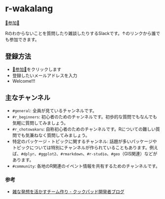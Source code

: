 # r-wakalang

[🍣参加🍣](https://join.slack.com/t/r-wakalang/shared_invite/enQtMzI3OTUxMjMyMjYwLTlhMDMxYjJkZmY3NDhmOWFlNGJmNTgyY2FiMzRjZmQxMzFiM2E3YzAwZGYzZDY4MGZiYTQ2YzMzOWRlMWRjMWY)

Rのわからないことを質問したり雑談したりするSlackです。↑のリンクから誰でも参加できます。

## 登録方法
- [🍣参加🍣](https://join.slack.com/t/r-wakalang/shared_invite/enQtMzI3OTUxMjMyMjYwLTlhMDMxYjJkZmY3NDhmOWFlNGJmNTgyY2FiMzRjZmQxMzFiM2E3YzAwZGYzZDY4MGZiYTQ2YzMzOWRlMWRjMWY)をクリックします
- 登録したいメールアドレスを入力
- Welcome!!!

## 主なチャンネル
- `#general`: 全員が見ているチャンネルです。
- `#r_beginners`: 初心者のためのチャンネルです。初歩的な質問でもなんでも気軽に質問してみましょう。
- `#r_chotowakaru`: 自称初心者のためのチャンネルです。Rについての難しい質問でも気兼ねなく質問してみましょう。
- 特定のパッケージ・トピックに関するチャンネル: 話題が多いパッケージやトピックについては特別にチャンネルが作られていることもあります。例えば、`#dplyr`、`#ggplot2`、`#rmarkdown`、`#r-studio`、`#geo`（GIS関連）などがあります。
- `#community`: 各地のR関連のイベント情報を共有するためのチャンネルです。

### 参考

- [雑な発想を活かすチーム作り - クックパッド開発者ブログ](http://techlife.cookpad.com/entry/2015/03/25/202709)
